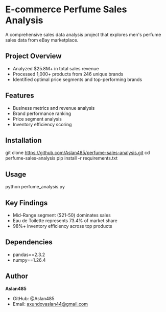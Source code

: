 # E-commerce Perfume Sales Analysis

A comprehensive sales data analysis project that explores men's perfume sales data from eBay marketplace.

## Project Overview
- Analyzed $25.8M+ in total sales revenue
- Processed 1,000+ products from 246 unique brands
- Identified optimal price segments and top-performing brands

## Features
- Business metrics and revenue analysis
- Brand performance ranking  
- Price segment analysis
- Inventory efficiency scoring

## Installation
git clone https://github.com/Aslan485/perfume-sales-analysis.git
cd perfume-sales-analysis
pip install -r requirements.txt


## Usage
python perfume_analysis.py


## Key Findings
- Mid-Range segment ($21-50) dominates sales
- Eau de Toilette represents 73.4% of market share
- 98%+ inventory efficiency across top products

## Dependencies
- pandas==2.3.2
- numpy==1.26.4

## Author
**Aslan485**
- GitHub: @Aslan485
- Email: axundovaslan44@gmail.com
